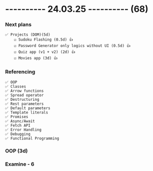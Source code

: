 # ---------- 24.03.25 ---------- (68)

### Next plans

    ✅ Projects (DOM)(5d)
        ☑️ Sudoku Flashing (0.5d) 👍
        ☑️ Password Generator only logics without UI (0.5d) 👍
        ☑️ Quiz app (v1 + v2) (2d) 👍
        ☑️ Movies app (3d) 👍

### Referencing

    ✅ OOP
    ✅ Classes
    ✅ Arrow functions
    ✅ Spread operator
    ✅ Destructuring
    ✅ Rest parameters
    ✅ Default parameters
    ✅ Template literals
    ✅ Promises
    ✅ Async/Await
    ✅ Fetch API
    ✅ Error Handling
    ✅ Debugging
    ✅ Functional Programming

### OOP (3d)

### Examine - 6
